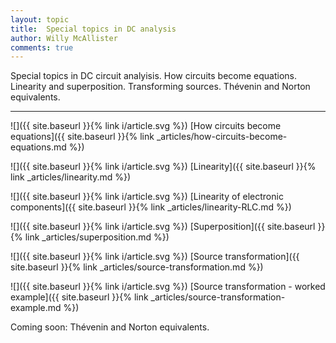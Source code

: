 ```yaml
---
layout: topic
title:  Special topics in DC analysis
author: Willy McAllister
comments: true
---
```


Special topics in DC circuit analyisis. How circuits become equations.   
Linearity and superposition. Transforming sources. Thévenin and Norton equivalents.

----

![]({{ site.baseurl }}{% link i/article.svg %}) [How circuits become equations]({{ site.baseurl }}{% link _articles/how-circuits-become-equations.md %})

![]({{ site.baseurl }}{% link i/article.svg %}) [Linearity]({{ site.baseurl }}{% link _articles/linearity.md %})

![]({{ site.baseurl }}{% link i/article.svg %}) [Linearity of electronic components]({{ site.baseurl }}{% link _articles/linearity-RLC.md %})

![]({{ site.baseurl }}{% link i/article.svg %}) [Superposition]({{ site.baseurl }}{% link _articles/superposition.md %})

![]({{ site.baseurl }}{% link i/article.svg %}) [Source transformation]({{ site.baseurl }}{% link _articles/source-transformation.md %})

![]({{ site.baseurl }}{% link i/article.svg %}) [Source transformation - worked example]({{ site.baseurl }}{% link _articles/source-transformation-example.md %})

Coming soon: Thévenin and Norton equivalents.
